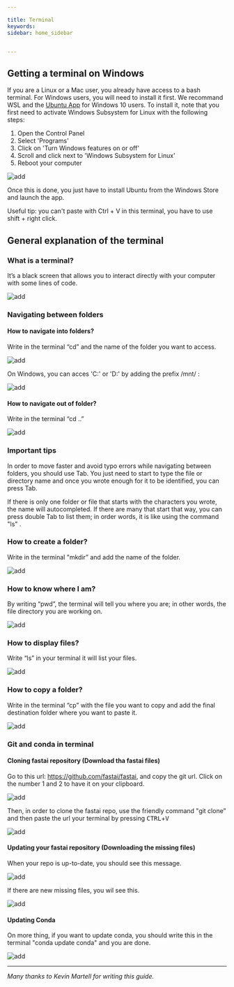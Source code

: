 ```yaml
---

title: Terminal
keywords: 
sidebar: home_sidebar


---
```

## Getting a terminal on Windows

If you are a Linux or a Mac user, you already have access to a bash terminal. For Windows users, you will need to install it first. We recommand WSL and the [Ubuntu App](https://www.microsoft.com/en-us/p/ubuntu/9nblggh4msv6#activetab=pivot:overviewtab) for Windows 10 users. To install it, note that you first need to activate Windows Subsystem for Linux with the following steps:

1. Open the Control Panel
2. Select 'Programs'
3. Click on 'Turn Windows features on or off'
4. Scroll and click next to 'Windows Subsystem for Linux'
5. Reboot your computer

![add](images/terminal_tutorial/wsl.png)

Once this is done, you just have to install Ubuntu from the Windows Store and launch the app. 

Useful tip: you can't paste with Ctrl + V in this terminal, you have to use shift + right click.

## General explanation of the terminal

### What is a terminal? 
It’s a black screen that allows you to interact directly with your computer with some lines of code.


![add](images/terminal_tutorial/what_is_a_terminal.png)

### Navigating between folders

#### How to navigate into folders?
Write in the terminal “cd” and the name of the folder you want to access.

![add](images/terminal_tutorial/terminal_cd_in.png)

On Windows, you can acces 'C:\' or 'D:\' by adding the prefix /mnt/ :

![add](images/terminal_tutorial/windows_term.png)

#### How to navigate out of folder?
Write in the terminal “cd ..”

![add](images/terminal_tutorial/terminal_cd_out.png)

### Important tips

In order to move faster and avoid typo errors while navigating between folders, you should use Tab. You just need to start to type the file or directory name and once you wrote enough for it to be identified, you can press Tab.

If there is only one folder or file that starts with the characters you wrote, the name will autocompleted. If there are many that start that way, you can press double Tab to list them; in order words, it is like using the command "ls" .

### How to create a folder?
Write in the terminal "mkdir” and add the name of the folder.

![add](images/terminal_tutorial/terminal_mkdir.png)

### How to know where I am?
By writing “pwd”, the terminal will tell you where you are; in other words, the file directory you are working on.

![add](images/terminal_tutorial/terminal_pwd.png)

### How to display files?
Write “ls” in your terminal it will list your files.


![add](images/terminal_tutorial/terminal_ls.png)

### How to copy a folder?
Write in the terminal “cp” with the file you want to copy and add the final destination folder where you want to paste it.

![add](images/terminal_tutorial/terminal_cp.png)

### Git and conda in terminal

#### Cloning fastai repository (Download tha fastai files)

Go to this url: https://github.com/fastai/fastai, and copy the git url. Click on the number 1 and 2 to have it on your clipboard.


![add](images/terminal_tutorial/git_copy_url.png)

Then, in order to clone the fastai repo, use the friendly command "git clone” and 
then paste the url your terminal by pressing <kbd>CTRL</kbd>+<kbd>V</kbd>

![add](images/terminal_tutorial/git_clone_repo_.png)

#### Updating your fastai repository (Downloading the missing files)

When your repo is up-to-date, you should see this message.

![add](images/terminal_tutorial/git_pull_up_to_date.png)

If there are new missing files, you wil see this.

![add](images/terminal_tutorial/git_pull_new_files.png)

#### Updating Conda 

On more thing, if you want to update conda, you should write this in the terminal "conda update conda" and you are done.

![add](images/terminal_tutorial/conda_update.png)

---

*Many thanks to Kevin Martell for writing this guide.*